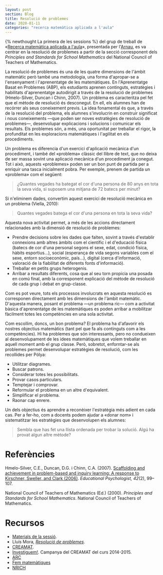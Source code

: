 ```yaml
---
layout: post
section: Blog
title: Resolució de problemes
date: 2020-01-11
categories: "recerca matemàtica aplicada a l'aula"
---
```


{% newthought La primera de les sessions %} del grup de treball de
«[Recerca matemàtica aplicada a l'aula](/Blog/2019/12/07/Recerca-matemàtica-aplicada-a-l'aula)»,
presentada per l'[Arnau](https://twitter.com/arnauriera), es va centrar en la
resolució de problemes a partir de la secció corresponent dels _Principles and
Standards for School Mathematics_ del National Council of Teachers of
Mathematics.

La resolució de problemes és una de les quatre dimensions de l'àmbit matemàtic
però també una metodologia, una forma d'apropar-se a l'ensenyament i
l'aprenentatge de les matemàtiques. En l'Aprenentatge Basat en Problemes (ABP),
els estudiants aprenen continguts, estratègies i habilitats d'aprenentatge
autodirigit a través de la resolució de problemes (Hmelo-Silver, Duncan i
Chinn, 2007). Un problema es caracteritza pel fet que el mètode de resolució
és desconegut. En ell, els alumnes han de recórrer als seus coneixement previs.
La idea fonamental és que, a través de la resolució del problema, els alumnes
s'involucrin en construir significat i nous coneixements —que poden ser noves
estratègies de resolució de problemes—, desenvolupar explicacions i solucions
i comunicar els resultats. Els problemes són, a més, una oportunitat per
treballar el rigor, la profunditat en les exploracions matemàtiques i
l'agilitat en els procediments.

Un problema es diferencia d'un exercici d'aplicació mecànica d'un procediment,
i també del «problema» clàssic del llibre de text, que no deixa de ser massa
sovint una aplicació mecànica d'un procediment ja conegut. Tot i això, aquests
«problemes» poden ser un bon punt de partida per a enriquir una tasca
inicialment pobra. Per exemple, prenem de partida un «problema» com el
següent:

> ¿Quantes vegades ha bategat el cor d'una persona de 80 anys en tota la seva
> vida, si suposem una mitjana de 72 batecs per minut?

Si n'eliminem dades, convertim aquest exercici de resolució mecànica en un
problema (Viella, 2010):

> Quantes vegades batega el cor d'una persona en tota la seva vida?

Aquesta nova activitat permet, a més de les accions directament relacionades
amb la dimensió de resolució de problemes:

- Prendre decisions sobre les dades que falten, sovint a través d'establir
  connexions amb altres àmbits com el científic i el d'educació física (batecs
  de cor d'una personal segons el sexe, edat, condició física, hàbits
  esportius...), social (esperança de vida segons variables com el sexe,
  entorn socioeconòmic, país...), digital (cerca d'informació, valoració de la
  fiabilitat de diferents fonts d'informació).
- Treballar en petits grups heterogenis.
-	Arribar a resultats diferents, cosa que al seu torn propicia una posada en
  comú final, amb la corresponent explicació del mètode de resolució de cada
  grup i debat en grup-classe.

Com es pot veure, tots els processos involucrats en aquesta resolució es
corresponen directament amb les dimensions de l'àmbit matemàtic. D'aquesta
manera, posant el problema —un problema ric— com a activitat bàsica
d'aprenentatge de les matemàtiques es poden arribar a mobilitzar fàcilment
totes les competències en una sola activitat.

Com escollim, doncs, un bon problema? El problema ha d'afavorir els nostres
objectius matemàtics (tant pel que fa als continguts com a les competències).
Hi ha problemes que són interessants, pero no condueixen al desenvolupament de
les idees matemàtiques que volem treballar en aquell moment amb el grup classe.
Però, sobretot, enforntar-se als problemes permet desenvolupar estratègies de
resolució, com les recollides per Pólya:

- Utilitzar diagrames.
- Buscar patrons.
- Considerar totes les possibilitats.
- Provar casos particulars.
- Temptejar i comprovar.
- Reformular el problema en un altre d'equivalent.
- Simplificar el problema.
- Raonar cap enrere.

Un dels objectius és aprendre a reconèixer l'estratègia més adient en cada
cas. Per a fer-ho, com a docents podem ajudar a «donar nom» i sistematitzar
les estratègies que desenvolupen els alumnes:

> Sembla que has fet una llista ordenada per trobar la solució. Algú ha provat
> algun altre mètode?


# Referències

Hmelo-Silver, C.E., Duncan, D.G. i Chinn, C.A. (2007). [Scaffolding and
achievement in problem-based and inquiry learning: A response to Kirschner,
Sweller, and Clark (2006)](https://doi.org/10.1080/00461520701263368).
_Educational Psychologist, 42_(2), 99–107.

National Council of Teachers of Mathematics (Ed.) (2000). _Principles and Standards for School Mathematics_. National Council of Teachers of Mathematics.

# Recursos

- [Materials de la sessió](https://drive.google.com/open?id=1CmJAQRii5OLxHvxe0r5ZS9j0ifylMHXaKjqtF2SsU8E).
- Lluís Mora, _[Resolució de problemes](https://docs.google.com/presentation/d/1ezhMAVR7hfVQDe4OkM6iJV0Vt7C2PgE7RuAAbiW7iXo/edit#slide=id.p)_.
- [CREAMAT](https://agora.xtec.cat/cesire/categoria/ambits/matematic/).
- [Investiguem!](https://sites.google.com/xtec.cat/cesire-matematiques-campanyes/inici/investiguem?authuser=0).
  Campanya del CREAMAT del curs 2014-2015.
- [ARC](http://apliense.xtec.cat/arc/)
- [Fem matemàtiques](http://fm.feemcat.org/)
- [NRICH](https://nrich.maths.org/)
